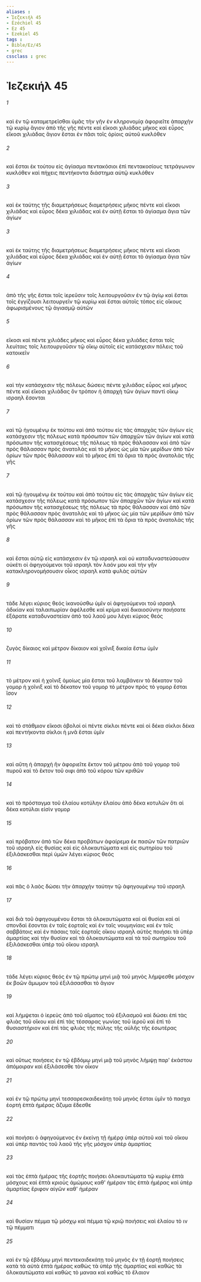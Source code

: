 ```yaml
---
aliases : 
- Ἰεζεκιήλ 45
- Ézéchiel 45
- Ez 45
- Ezekiel 45
tags : 
- Bible/Ez/45
- grec
cssclass : grec
---
```


# Ἰεζεκιήλ 45

###### 1
καὶ ἐν τῷ καταμετρεῖσθαι ὑμᾶς τὴν γῆν ἐν κληρονομίᾳ ἀφοριεῖτε ἀπαρχὴν τῷ κυρίῳ ἅγιον ἀπὸ τῆς γῆς πέντε καὶ εἴκοσι χιλιάδας μῆκος καὶ εὖρος εἴκοσι χιλιάδας ἅγιον ἔσται ἐν πᾶσι τοῖς ὁρίοις αὐτοῦ κυκλόθεν
###### 2
καὶ ἔσται ἐκ τούτου εἰς ἁγίασμα πεντακόσιοι ἐπὶ πεντακοσίους τετράγωνον κυκλόθεν καὶ πήχεις πεντήκοντα διάστημα αὐτῷ κυκλόθεν
###### 3
καὶ ἐκ ταύτης τῆς διαμετρήσεως διαμετρήσεις μῆκος πέντε καὶ εἴκοσι χιλιάδας καὶ εὖρος δέκα χιλιάδας καὶ ἐν αὐτῇ ἔσται τὸ ἁγίασμα ἅγια τῶν ἁγίων
###### 3
καὶ ἐκ ταύτης τῆς διαμετρήσεως διαμετρήσεις μῆκος πέντε καὶ εἴκοσι χιλιάδας καὶ εὖρος δέκα χιλιάδας καὶ ἐν αὐτῇ ἔσται τὸ ἁγίασμα ἅγια τῶν ἁγίων
###### 4
ἀπὸ τῆς γῆς ἔσται τοῖς ἱερεῦσιν τοῖς λειτουργοῦσιν ἐν τῷ ἁγίῳ καὶ ἔσται τοῖς ἐγγίζουσι λειτουργεῖν τῷ κυρίῳ καὶ ἔσται αὐτοῖς τόπος εἰς οἴκους ἀφωρισμένους τῷ ἁγιασμῷ αὐτῶν
###### 5
εἴκοσι καὶ πέντε χιλιάδες μῆκος καὶ εὖρος δέκα χιλιάδες ἔσται τοῖς λευίταις τοῖς λειτουργοῦσιν τῷ οἴκῳ αὐτοῖς εἰς κατάσχεσιν πόλεις τοῦ κατοικεῖν
###### 6
καὶ τὴν κατάσχεσιν τῆς πόλεως δώσεις πέντε χιλιάδας εὖρος καὶ μῆκος πέντε καὶ εἴκοσι χιλιάδας ὃν τρόπον ἡ ἀπαρχὴ τῶν ἁγίων παντὶ οἴκῳ ισραηλ ἔσονται
###### 7
καὶ τῷ ἡγουμένῳ ἐκ τούτου καὶ ἀπὸ τούτου εἰς τὰς ἀπαρχὰς τῶν ἁγίων εἰς κατάσχεσιν τῆς πόλεως κατὰ πρόσωπον τῶν ἀπαρχῶν τῶν ἁγίων καὶ κατὰ πρόσωπον τῆς κατασχέσεως τῆς πόλεως τὰ πρὸς θάλασσαν καὶ ἀπὸ τῶν πρὸς θάλασσαν πρὸς ἀνατολάς καὶ τὸ μῆκος ὡς μία τῶν μερίδων ἀπὸ τῶν ὁρίων τῶν πρὸς θάλασσαν καὶ τὸ μῆκος ἐπὶ τὰ ὅρια τὰ πρὸς ἀνατολὰς τῆς γῆς
###### 7
καὶ τῷ ἡγουμένῳ ἐκ τούτου καὶ ἀπὸ τούτου εἰς τὰς ἀπαρχὰς τῶν ἁγίων εἰς κατάσχεσιν τῆς πόλεως κατὰ πρόσωπον τῶν ἀπαρχῶν τῶν ἁγίων καὶ κατὰ πρόσωπον τῆς κατασχέσεως τῆς πόλεως τὰ πρὸς θάλασσαν καὶ ἀπὸ τῶν πρὸς θάλασσαν πρὸς ἀνατολάς καὶ τὸ μῆκος ὡς μία τῶν μερίδων ἀπὸ τῶν ὁρίων τῶν πρὸς θάλασσαν καὶ τὸ μῆκος ἐπὶ τὰ ὅρια τὰ πρὸς ἀνατολὰς τῆς γῆς
###### 8
καὶ ἔσται αὐτῷ εἰς κατάσχεσιν ἐν τῷ ισραηλ καὶ οὐ καταδυναστεύσουσιν οὐκέτι οἱ ἀφηγούμενοι τοῦ ισραηλ τὸν λαόν μου καὶ τὴν γῆν κατακληρονομήσουσιν οἶκος ισραηλ κατὰ φυλὰς αὐτῶν
###### 9
τάδε λέγει κύριος θεός ἱκανούσθω ὑμῖν οἱ ἀφηγούμενοι τοῦ ισραηλ ἀδικίαν καὶ ταλαιπωρίαν ἀφέλεσθε καὶ κρίμα καὶ δικαιοσύνην ποιήσατε ἐξάρατε καταδυναστείαν ἀπὸ τοῦ λαοῦ μου λέγει κύριος θεός
###### 10
ζυγὸς δίκαιος καὶ μέτρον δίκαιον καὶ χοῖνιξ δικαία ἔστω ὑμῖν
###### 11
τὸ μέτρον καὶ ἡ χοῖνιξ ὁμοίως μία ἔσται τοῦ λαμβάνειν τὸ δέκατον τοῦ γομορ ἡ χοῖνιξ καὶ τὸ δέκατον τοῦ γομορ τὸ μέτρον πρὸς τὸ γομορ ἔσται ἴσον
###### 12
καὶ τὸ στάθμιον εἴκοσι ὀβολοί οἱ πέντε σίκλοι πέντε καὶ οἱ δέκα σίκλοι δέκα καὶ πεντήκοντα σίκλοι ἡ μνᾶ ἔσται ὑμῖν
###### 13
καὶ αὕτη ἡ ἀπαρχή ἣν ἀφοριεῖτε ἕκτον τοῦ μέτρου ἀπὸ τοῦ γομορ τοῦ πυροῦ καὶ τὸ ἕκτον τοῦ οιφι ἀπὸ τοῦ κόρου τῶν κριθῶν
###### 14
καὶ τὸ πρόσταγμα τοῦ ἐλαίου κοτύλην ἐλαίου ἀπὸ δέκα κοτυλῶν ὅτι αἱ δέκα κοτύλαι εἰσὶν γομορ
###### 15
καὶ πρόβατον ἀπὸ τῶν δέκα προβάτων ἀφαίρεμα ἐκ πασῶν τῶν πατριῶν τοῦ ισραηλ εἰς θυσίας καὶ εἰς ὁλοκαυτώματα καὶ εἰς σωτηρίου τοῦ ἐξιλάσκεσθαι περὶ ὑμῶν λέγει κύριος θεός
###### 16
καὶ πᾶς ὁ λαὸς δώσει τὴν ἀπαρχὴν ταύτην τῷ ἀφηγουμένῳ τοῦ ισραηλ
###### 17
καὶ διὰ τοῦ ἀφηγουμένου ἔσται τὰ ὁλοκαυτώματα καὶ αἱ θυσίαι καὶ αἱ σπονδαὶ ἔσονται ἐν ταῖς ἑορταῖς καὶ ἐν ταῖς νουμηνίαις καὶ ἐν τοῖς σαββάτοις καὶ ἐν πάσαις ταῖς ἑορταῖς οἴκου ισραηλ αὐτὸς ποιήσει τὰ ὑπὲρ ἁμαρτίας καὶ τὴν θυσίαν καὶ τὰ ὁλοκαυτώματα καὶ τὰ τοῦ σωτηρίου τοῦ ἐξιλάσκεσθαι ὑπὲρ τοῦ οἴκου ισραηλ
###### 18
τάδε λέγει κύριος θεός ἐν τῷ πρώτῳ μηνὶ μιᾷ τοῦ μηνὸς λήμψεσθε μόσχον ἐκ βοῶν ἄμωμον τοῦ ἐξιλάσασθαι τὸ ἅγιον
###### 19
καὶ λήμψεται ὁ ἱερεὺς ἀπὸ τοῦ αἵματος τοῦ ἐξιλασμοῦ καὶ δώσει ἐπὶ τὰς φλιὰς τοῦ οἴκου καὶ ἐπὶ τὰς τέσσαρας γωνίας τοῦ ἱεροῦ καὶ ἐπὶ τὸ θυσιαστήριον καὶ ἐπὶ τὰς φλιὰς τῆς πύλης τῆς αὐλῆς τῆς ἐσωτέρας
###### 20
καὶ οὕτως ποιήσεις ἐν τῷ ἑβδόμῳ μηνὶ μιᾷ τοῦ μηνὸς λήμψῃ παρ' ἑκάστου ἀπόμοιραν καὶ ἐξιλάσεσθε τὸν οἶκον
###### 21
καὶ ἐν τῷ πρώτῳ μηνὶ τεσσαρεσκαιδεκάτῃ τοῦ μηνὸς ἔσται ὑμῖν τὸ πασχα ἑορτή ἑπτὰ ἡμέρας ἄζυμα ἔδεσθε
###### 22
καὶ ποιήσει ὁ ἀφηγούμενος ἐν ἐκείνῃ τῇ ἡμέρᾳ ὑπὲρ αὑτοῦ καὶ τοῦ οἴκου καὶ ὑπὲρ παντὸς τοῦ λαοῦ τῆς γῆς μόσχον ὑπὲρ ἁμαρτίας
###### 23
καὶ τὰς ἑπτὰ ἡμέρας τῆς ἑορτῆς ποιήσει ὁλοκαυτώματα τῷ κυρίῳ ἑπτὰ μόσχους καὶ ἑπτὰ κριοὺς ἀμώμους καθ' ἡμέραν τὰς ἑπτὰ ἡμέρας καὶ ὑπὲρ ἁμαρτίας ἔριφον αἰγῶν καθ' ἡμέραν
###### 24
καὶ θυσίαν πέμμα τῷ μόσχῳ καὶ πέμμα τῷ κριῷ ποιήσεις καὶ ἐλαίου τὸ ιν τῷ πέμματι
###### 25
καὶ ἐν τῷ ἑβδόμῳ μηνὶ πεντεκαιδεκάτῃ τοῦ μηνὸς ἐν τῇ ἑορτῇ ποιήσεις κατὰ τὰ αὐτὰ ἑπτὰ ἡμέρας καθὼς τὰ ὑπὲρ τῆς ἁμαρτίας καὶ καθὼς τὰ ὁλοκαυτώματα καὶ καθὼς τὸ μαναα καὶ καθὼς τὸ ἔλαιον
